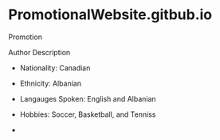 # PromotionalWebsite.gitbub.io
Promotion

Author Description
- Nationality: Canadian


- Ethnicity: Albanian


- Langauges Spoken: English and Albanian


- Hobbies: Soccer, Basketball, and Tenniss


- 
